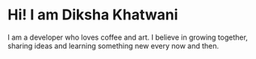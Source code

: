 # Hi! I am Diksha Khatwani

I am a developer who loves coffee and art. I believe in growing together, sharing ideas and learning something new every now and then. 

